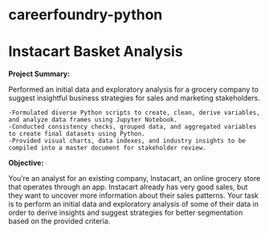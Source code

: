 # careerfoundry-python

# Instacart Basket Analysis

**Project Summary:**

Performed an initial data and exploratory analysis for a grocery company to suggest insightful business strategies for sales and marketing stakeholders.
```
-Formulated diverse Python scripts to create, clean, derive variables, and analyze data frames using Jupyter Notebook.
-Conducted consistency checks, grouped data, and aggregated variables to create final datasets using Python.
-Provided visual charts, data indexes, and industry insights to be compiled into a master document for stakeholder review.
```

**Objective:**

You’re an analyst for an existing company, Instacart, an online grocery store
that operates through an app. Instacart already has very good sales, but they
want to uncover more information about their sales patterns. Your task is to
perform an initial data and exploratory analysis of some of their data in order
to derive insights and suggest strategies for better segmentation based on
the provided criteria.
